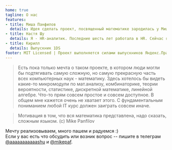 ```yaml
---
home: true
tagline: О нас
features:
- title: Миша Панфилов
  details: Идея сделать проект, посвященный математике зародилась у Миши. 
- title: Настя Шу
  details: Я - HR-аналитик. Последние шесть лет работала в HR. Сейчас я автор тг-канала hr fm и занимаюсь архитектурой сайта. По всем вопросам с сайтом пишите мне
- title: Кирилл 
  details: Выпускник 1DS
footer: MIT Licensed | Проект выполняется силами выпускников Яндекс.Практикум
---
```


> Есть пока только мечта о таком проекте, в котором люди могли бы подтягивать самую сложную, но самую прекрасную часть всех компьютерных наук - математику. Здесь хотелось бы видеть какие-то микромодули по мат.анализу, комбинаторике, теории вероятности, статистике, дискретной математике, линейной алгебре. Что-то прям совсем простое и совсем доступное. В общем мне кажется очень не хватает этого. С фундаментальным пониманием любой IT курс должен заиграть совсем иначе.

>Мотивация в том, что вся математика представлена, надо сказать, сложным языком. (c) Mike Panfilov


Мечту реализовываем, много пашем и радуемся :)
<br>Если у вас есть что обсудить или возник вопрос -- пишите в телеграм [@aaaaaaaaaaashu](https://t.me/aaaaaaaaaaashu) и [@mikepaf](https://t.me/mikepaf).